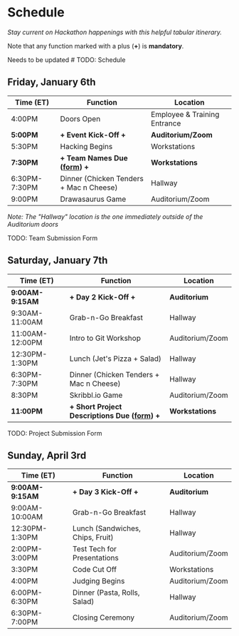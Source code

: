 # Schedule
_Stay current on Hackathon happenings with this helpful tabular itinerary._

Note that any function marked with a plus (**+**) is **mandatory**.

Needs to be updated # TODO: Schedule

## Friday, January 6th

| Time (ET)       | Function                                | Location |
|-----------------|-----------------------------------------|----------|
| 4:00PM          | Doors Open                              | Employee & Training Entrance |
| **5:00PM**          | **+ Event Kick-Off +**                    | **Auditorium/Zoom** |
| 5:30PM          | Hacking Begins                          | Workstations |
| **7:30PM**          | **+ Team Names Due ([form]()) +**  | **Workstations** |
| 6:30PM-7:30PM   | Dinner (Chicken Tenders + Mac n Cheese) | Hallway |
| 9:00PM          | Drawasaurus Game                        | Auditorium/Zoom |

_Note: The "Hallway" location is the one immediately outside of the Auditorium doors_

TODO: Team Submission Form

## Saturday, January 7th

| Time (ET)       | Function                                | Location |
|-----------------|-----------------------------------------|----------|
| **9:00AM-9:15AM**  | **+ Day 2 Kick-Off +**              | **Auditorium** |
| 9:30AM-11:00AM  | Grab-n-Go Breakfast                     | Hallway |
| 11:00AM-12:00PM | Intro to Git Workshop                   | Auditorium/Zoom |
| 12:30PM-1:30PM  | Lunch (Jet's Pizza + Salad)             | Hallway |
| 6:30PM-7:30PM   | Dinner (Chicken Tenders + Mac n Cheese) | Hallway |
| 8:30PM          | Skribbl.io Game                         | Auditorium/Zoom |
| **11:00PM**         | **+ Short Project Descriptions Due ([form]()) +**  | **Workstations** |

TODO: Project Submission Form

## Sunday, April 3rd

| Time (ET)      | Function                            | Location |
|----------------|----------------------------------|----------|
| **9:00AM-9:15AM**  | **+ Day 3 Kick-Off +**              | **Auditorium** |
| 9:00AM-10:00AM | Grab-n-Go Breakfast              | Hallway |
| 12:30PM-1:30PM | Lunch (Sandwiches, Chips, Fruit) | Hallway |
| 2:00PM-3:00PM  | Test Tech for Presentations      | Auditorium/Zoom |
| 3:30PM         | Code Cut Off                     | Workstations |
| 4:00PM         | Judging Begins                   | Auditorium/Zoom |
| 6:00PM-6:30PM  | Dinner (Pasta, Rolls, Salad)     | Hallway |
| 6:30PM-7:00PM  | Closing Ceremony                 | Auditorium/Zoom |
